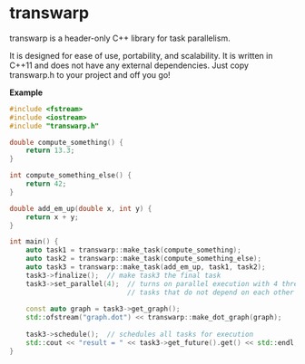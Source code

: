 # transwarp

transwarp is a header-only C++ library for task parallelism.

It is designed for ease of use, portability, and scalability. It is written
in C++11 and does not have any external dependencies. Just copy transwarp.h 
to your project and off you go!

**Example**

```cpp
#include <fstream>
#include <iostream>
#include "transwarp.h"

double compute_something() {
    return 13.3;
}

int compute_something_else() {
    return 42;
}

double add_em_up(double x, int y) {
    return x + y;
}

int main() {
    auto task1 = transwarp::make_task(compute_something);
    auto task2 = transwarp::make_task(compute_something_else);
    auto task3 = transwarp::make_task(add_em_up, task1, task2);
    task3->finalize();  // make task3 the final task
    task3->set_parallel(4);  // turns on parallel execution with 4 threads for 
                             // tasks that do not depend on each other 
    
    const auto graph = task3->get_graph();
    std::ofstream("graph.dot") << transwarp::make_dot_graph(graph);
    
    task3->schedule();  // schedules all tasks for execution
    std::cout << "result = " << task3->get_future().get() << std::endl;
}
```
